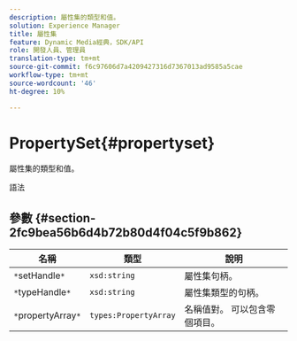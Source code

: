 ```yaml
---
description: 屬性集的類型和值。
solution: Experience Manager
title: 屬性集
feature: Dynamic Media經典，SDK/API
role: 開發人員、管理員
translation-type: tm+mt
source-git-commit: f6c97606d7a4209427316d7367013ad9585a5cae
workflow-type: tm+mt
source-wordcount: '46'
ht-degree: 10%

---
```



# PropertySet{#propertyset}

屬性集的類型和值。

語法

## 參數 {#section-2fc9bea56b6d4b72b80d4f04c5f9b862}

| 名稱 | 類型 | 說明 |
|---|---|---|
| `*`setHandle`*` | `xsd:string` | 屬性集句柄。 |
| `*`typeHandle`*` | `xsd:string` | 屬性集類型的句柄。 |
| `*`propertyArray`*` | `types:PropertyArray` | 名稱值對。 可以包含零個項目。 |

